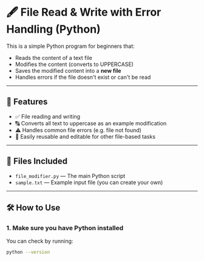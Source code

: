 # 🖋️ File Read & Write with Error Handling (Python)

This is a simple Python program for beginners that:

- Reads the content of a text file
- Modifies the content (converts to UPPERCASE)
- Saves the modified content into a **new file**
- Handles errors if the file doesn't exist or can't be read

---

## 🚀 Features

- ✅ File reading and writing
- 🔠 Converts all text to uppercase as an example modification
- ⚠️ Handles common file errors (e.g. file not found)
- 🔁 Easily reusable and editable for other file-based tasks

---

## 📂 Files Included

- `file_modifier.py` — The main Python script
- `sample.txt` — Example input file (you can create your own)

---

## 🛠️ How to Use

### 1. Make sure you have Python installed

You can check by running:

```bash
python --version
